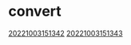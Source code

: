 # convert
[20221003151342](/zet/20221003151342/README.md)
[20221003151343](/zet/20221003151343/README.md)


